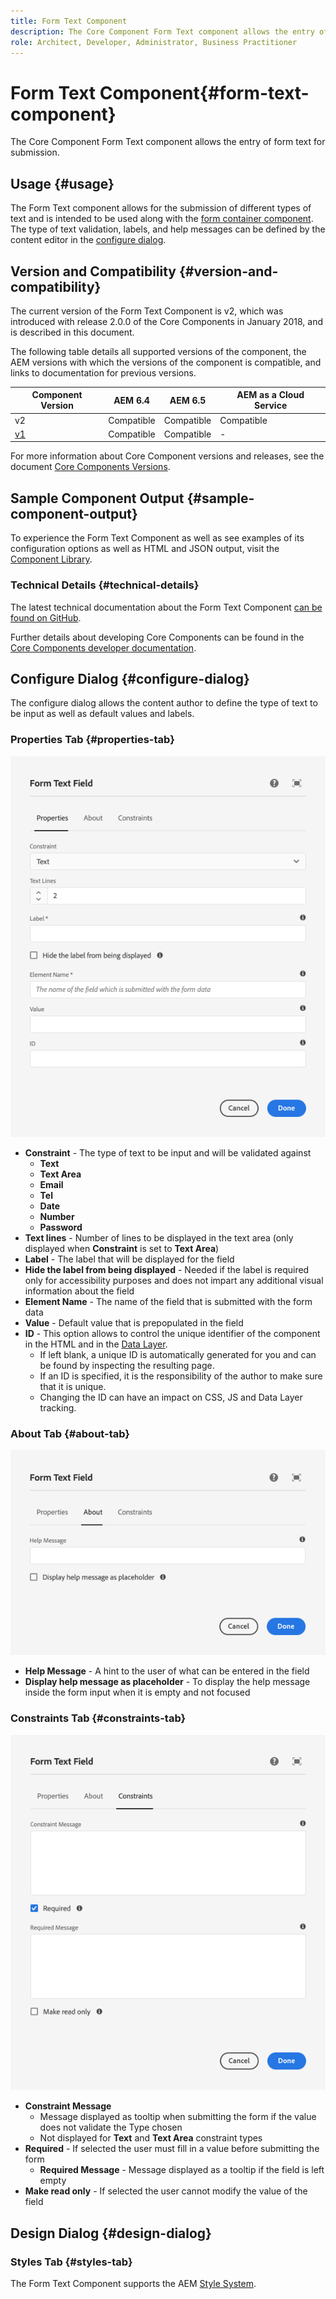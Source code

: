 ```yaml
---
title: Form Text Component
description: The Core Component Form Text component allows the entry of form text for submission.
role: Architect, Developer, Administrator, Business Practitioner
---
```


# Form Text Component{#form-text-component}

The Core Component Form Text component allows the entry of form text for submission.

## Usage {#usage}

The Form Text component allows for the submission of different types of text and is intended to be used along with the [form container component](form-container.md). The type of text validation, labels, and help messages can be defined by the content editor in the [configure dialog](#configure-dialog).

## Version and Compatibility {#version-and-compatibility}

The current version of the Form Text Component is v2, which was introduced with release 2.0.0 of the Core Components in January 2018, and is described in this document.

The following table details all supported versions of the component, the AEM versions with which the versions of the component is compatible, and links to documentation for previous versions.

|Component Version|AEM 6.4|AEM 6.5|AEM as a Cloud Service|
|--- |--- |--- |---|
|v2|Compatible|Compatible|Compatible|
|[v1](/help/components/v1/form-text-v1.md)|Compatible|Compatible|-|

For more information about Core Component versions and releases, see the document [Core Components Versions](/help/versions.md).

## Sample Component Output {#sample-component-output}

To experience the Form Text Component as well as see examples of its configuration options as well as HTML and JSON output, visit the [Component Library](https://adobe.com/go/aem_cmp_library_form_text).

### Technical Details {#technical-details}

The latest technical documentation about the Form Text Component [can be found on GitHub](https://adobe.com/go/aem_cmp_tech_form_text_v2).

Further details about developing Core Components can be found in the [Core Components developer documentation](/help/developing/overview.md).

## Configure Dialog {#configure-dialog}

The configure dialog allows the content author to define the type of text to be input as well as default values and labels.

### Properties Tab {#properties-tab}

![Properties tab](/help/assets/form-text-edit-properties.png)

* **Constraint** - The type of text to be input and will be validated against
  * **Text**
  * **Text Area**
  * **Email**
  * **Tel**
  * **Date**
  * **Number**
  * **Password**
* **Text lines** - Number of lines to be displayed in the text area (only displayed when **Constraint** is set to **Text Area**)
* **Label** - The label that will be displayed for the field
* **Hide the label from being displayed** - Needed if the label is required only for accessibility purposes and does not impart any additional visual information about the field
* **Element Name** - The name of the field that is submitted with the form data
* **Value** - Default value that is prepopulated in the field
* **ID** - This option allows to control the unique identifier of the component in the HTML and in the [Data Layer](/help/developing/data-layer/overview.md).
  * If left blank, a unique ID is automatically generated for you and can be found by inspecting the resulting page.
  * If an ID is specified, it is the responsibility of the author to make sure that it is unique.
  * Changing the ID can have an impact on CSS, JS and Data Layer tracking.

### About Tab {#about-tab}

![About tab](/help/assets/form-text-edit-about.png)

* **Help Message** - A hint to the user of what can be entered in the field
* **Display help message as placeholder** - To display the help message inside the form input when it is empty and not focused

### Constraints Tab {#constraints-tab}

![Constraints tab](/help/assets/form-text-edit-constraints.png)

* **Constraint Message**
  * Message displayed as tooltip when submitting the form if the value does not validate the Type chosen
  * Not displayed for **Text** and **Text Area** constraint types
* **Required** - If selected the user must fill in a value before submitting the form
  * **Required Message** - Message displayed as a tooltip if the field is left empty
* **Make read only** - If selected the user cannot modify the value of the field

## Design Dialog {#design-dialog}

### Styles Tab {#styles-tab}

The Form Text Component supports the AEM [Style System](/help/get-started/authoring.md#component-styling).
